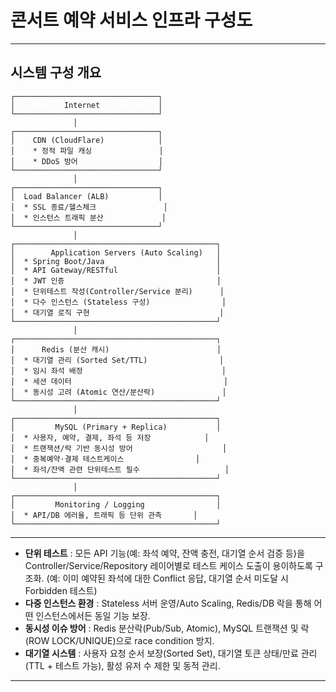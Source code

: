 # 콘서트 예약 서비스 인프라 구성도
***

## 시스템 구성 개요

```
┌────────────────────────────────┐
│           Internet             │
└────────────────────────────────┘
              │
┌────────────────────────────────┐
│    CDN (CloudFlare)            │
│    * 정적 파일 캐싱               │
│    * DDoS 방어                  │
└────────────────────────────────┘
              │
┌────────────────────────────────┐
│  Load Balancer (ALB)           │
│  * SSL 종료/헬스체크               │
│  * 인스턴스 트래픽 분산             │
└────────────────────────────────┘
              │
┌─────────────────────────────────────────────┐
│        Application Servers (Auto Scaling)   │
│  * Spring Boot/Java                         │
│  * API Gateway/RESTful                      │
│  * JWT 인증                                  │
│  * 단위테스트 작성(Controller/Service 분리)      │
│  * 다수 인스턴스 (Stateless 구성)                │
│  * 대기열 로직 구현                             │
└─────────────────────────────────────────────┘
              │
┌─────────────────────────────────────────────┐
│      Redis (분산 캐시)                        │
│  * 대기열 관리 (Sorted Set/TTL)                │
│  * 임시 좌석 배정                               │
│  * 세션 데이터                                  │
│  * 동시성 고려 (Atomic 연산/분산락)               │
└─────────────────────────────────────────────┘
              │
┌─────────────────────────────────────────────┐
│         MySQL (Primary + Replica)           │
│  * 사용자, 예약, 결제, 좌석 등 저장            │
│  * 트랜잭션/락 기반 동시성 방어                    │
│  * 중복예약·결제 테스트케이스                │
│  * 좌석/잔액 관련 단위테스트 필수                   │
└─────────────────────────────────────────────┘
              │
┌─────────────────────────────────────────────┐
│         Monitoring / Logging                │
│  * API/DB 에러율, 트래픽 등 단위 관측       │
└─────────────────────────────────────────────┘
```

***
- **단위 테스트** : 모든 API 기능(예: 좌석 예약, 잔액 충전, 대기열 순서 검증 등)을 Controller/Service/Repository 레이어별로 테스트 케이스 도출이 용이하도록 구조화. (예: 이미 예약된 좌석에 대한 Conflict 응답, 대기열 순서 미도달 시 Forbidden 테스트)
- **다중 인스턴스 환경** : Stateless 서버 운영/Auto Scaling, Redis/DB 락을 통해 어떤 인스턴스에서든 동일 기능 보장.
- **동시성 이슈 방어** : Redis 분산락(Pub/Sub, Atomic), MySQL 트랜잭션 및 락(ROW LOCK/UNIQUE)으로 race condition 방지.
- **대기열 시스템** : 사용자 요청 순서 보장(Sorted Set), 대기열 토큰 상태/만료 관리(TTL + 테스트 가능), 활성 유저 수 제한 및 동적 관리.

***
